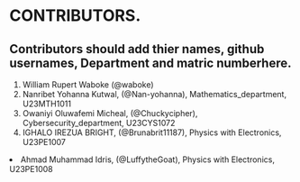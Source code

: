 # CONTRIBUTORS.
## Contributors should add thier names, github usernames, Department and matric numberhere.
<ol>
<li>William Rupert Waboke (@waboke)
<li>Nanribet Yohanna Kutwal, (@Nan-yohanna), Mathematics_department, U23MTH1011</li>
<li>Owaniyi Oluwafemi Micheal, (@Chuckycipher), Cybersecurity_department, U23CYS1072</li>
<li>IGHALO IREZUA BRIGHT, (@Brunabrit11187), Physics with Electronics, U23PE1007</li>
</ol>
<li>Ahmad Muhammad Idris, (@LuffytheGoat), Physics with Electronics, U23PE1008</li>
